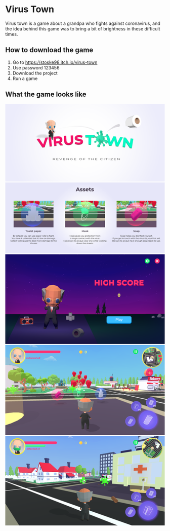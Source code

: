 # Virus Town
Virus town is a game about a grandpa who fights against coronavirus, and the idea behind this game was to bring a bit of brightness in these difficult times.

## How to download the game
1. Go to https://stoske98.itch.io/virus-town
2. Use password 123456
3. Download the project
4. Run a game

## What the game looks like
![alt_text](https://github.com/Stoske98/Virus-Town/blob/main/Screenshots/Loading.png)
![alt_text](https://github.com/Stoske98/Virus-Town/blob/main/Screenshots/slider-assets.png)
![alt_text](https://github.com/Stoske98/Virus-Town/blob/main/Screenshots/p6.png)
![alt_text](https://github.com/Stoske98/Virus-Town/blob/main/Screenshots/p7.png)
![alt_text](https://github.com/Stoske98/Virus-Town/blob/main/Screenshots/p8.png)
